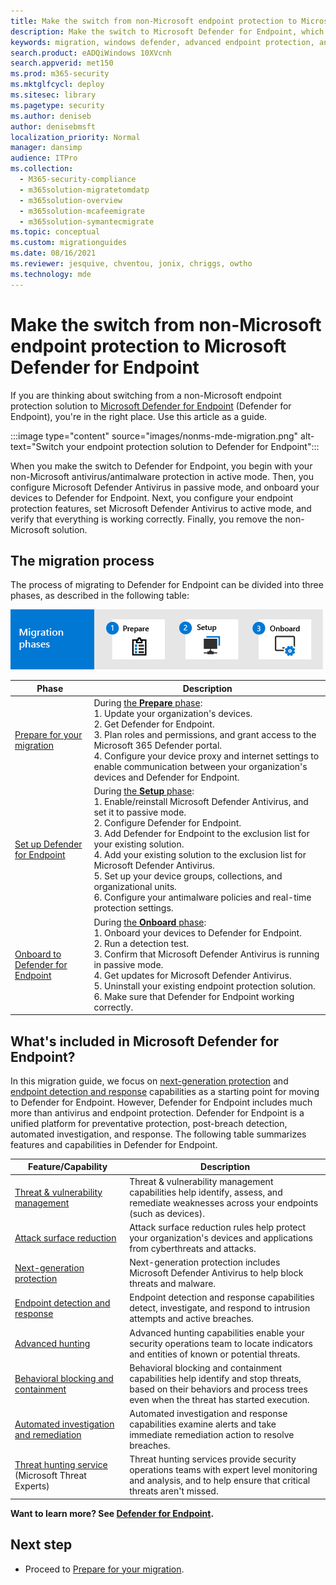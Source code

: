```yaml
---
title: Make the switch from non-Microsoft endpoint protection to Microsoft Defender for Endpoint
description: Make the switch to Microsoft Defender for Endpoint, which includes Microsoft Defender Antivirus for your endpoint protection solution.
keywords: migration, windows defender, advanced endpoint protection, antivirus, antimalware, passive mode, active mode
search.product: eADQiWindows 10XVcnh
search.appverid: met150
ms.prod: m365-security
ms.mktglfcycl: deploy
ms.sitesec: library
ms.pagetype: security
ms.author: deniseb
author: denisebmsft
localization_priority: Normal
manager: dansimp
audience: ITPro
ms.collection: 
  - M365-security-compliance
  - m365solution-migratetomdatp
  - m365solution-overview
  - m365solution-mcafeemigrate
  - m365solution-symantecmigrate
ms.topic: conceptual
ms.custom: migrationguides
ms.date: 08/16/2021
ms.reviewer: jesquive, chventou, jonix, chriggs, owtho
ms.technology: mde
---
```


# Make the switch from non-Microsoft endpoint protection to Microsoft Defender for Endpoint

If you are thinking about switching from a non-Microsoft endpoint protection solution to [Microsoft Defender for Endpoint](microsoft-defender-endpoint.md) (Defender for Endpoint), you're in the right place. Use this article as a guide.

:::image type="content" source="images/nonms-mde-migration.png" alt-text="Switch your endpoint protection solution to Defender for Endpoint":::

When you make the switch to Defender for Endpoint, you begin with your non-Microsoft antivirus/antimalware protection in active mode. Then, you configure Microsoft Defender Antivirus in passive mode, and onboard your devices to Defender for Endpoint. Next, you configure your endpoint protection features, set Microsoft Defender Antivirus to active mode, and verify that everything is working correctly. Finally, you remove the non-Microsoft solution.

## The migration process

The process of migrating to Defender for Endpoint can be divided into three phases, as described in the following table:

![MDE migration process](images/phase-diagrams/migration-phases.png)

|Phase |Description |
|--|--|
|[Prepare for your migration](switch-to-microsoft-defender-prepare.md) |During [the **Prepare** phase](switch-to-microsoft-defender-prepare.md): <br/>1. Update your organization's devices. <br/>2. Get Defender for Endpoint. <br/>3. Plan roles and permissions, and grant access to the Microsoft 365 Defender portal. <br/>4. Configure your device proxy and internet settings to enable communication between your organization's devices and Defender for Endpoint. |
|[Set up Defender for Endpoint](switch-to-microsoft-defender-setup.md) |During [the **Setup** phase](switch-to-microsoft-defender-setup.md): <br/>1. Enable/reinstall Microsoft Defender Antivirus, and set it to passive mode. <br/>2. Configure Defender for Endpoint. <br/>3. Add Defender for Endpoint to the exclusion list for your existing solution. <br/>4. Add your existing solution to the exclusion list for Microsoft Defender Antivirus. <br/>5. Set up your device groups, collections, and organizational units. <br/>6. Configure your antimalware policies and real-time protection settings.|
|[Onboard to Defender for Endpoint](switch-to-microsoft-defender-onboard.md) |During [the **Onboard** phase](switch-to-microsoft-defender-onboard.md): <br/>1. Onboard your devices to Defender for Endpoint. <br/>2. Run a detection test. <br/>3. Confirm that Microsoft Defender Antivirus is running in passive mode. <br/>4. Get updates for Microsoft Defender Antivirus. <br/>5. Uninstall your existing endpoint protection solution. <br/>6. Make sure that Defender for Endpoint working correctly. |

## What's included in Microsoft Defender for Endpoint?

In this migration guide, we focus on [next-generation protection](microsoft-defender-antivirus-in-windows-10.md) and [endpoint detection and response](overview-endpoint-detection-response.md) capabilities as a starting point for moving to Defender for Endpoint. However, Defender for Endpoint includes much more than antivirus and endpoint protection. Defender for Endpoint is a unified platform for preventative protection, post-breach detection, automated investigation, and response. The following table summarizes features and capabilities in Defender for Endpoint. 

| Feature/Capability | Description |
|---|---|
| [Threat & vulnerability management](next-gen-threat-and-vuln-mgt.md) | Threat & vulnerability management capabilities help identify, assess, and remediate weaknesses across your endpoints (such as devices). |
| [Attack surface reduction](overview-attack-surface-reduction.md) | Attack surface reduction rules help protect your organization's devices and applications from cyberthreats and attacks. |
| [Next-generation protection](microsoft-defender-antivirus-in-windows-10.md) | Next-generation protection includes Microsoft Defender Antivirus to help block threats and malware. |
| [Endpoint detection and response](overview-endpoint-detection-response.md) | Endpoint detection and response capabilities detect, investigate, and respond to intrusion attempts and active breaches.  |
| [Advanced hunting](advanced-hunting-overview.md) | Advanced hunting capabilities enable your security operations team to locate indicators and entities of known or potential threats. |
| [Behavioral blocking and containment](behavioral-blocking-containment.md) | Behavioral blocking and containment capabilities help identify and stop threats, based on their behaviors and process trees even when the threat has started execution. |
| [Automated investigation and remediation](automated-investigations.md) | Automated investigation and response capabilities examine alerts and take immediate remediation action to resolve breaches. |
| [Threat hunting service](microsoft-threat-experts.md) (Microsoft Threat Experts) | Threat hunting services provide security operations teams with expert level monitoring and analysis, and to help ensure that critical threats aren't missed. |

**Want to learn more? See [Defender for Endpoint](microsoft-defender-endpoint.md).**

## Next step

- Proceed to [Prepare for your migration](switch-to-microsoft-defender-prepare.md).
